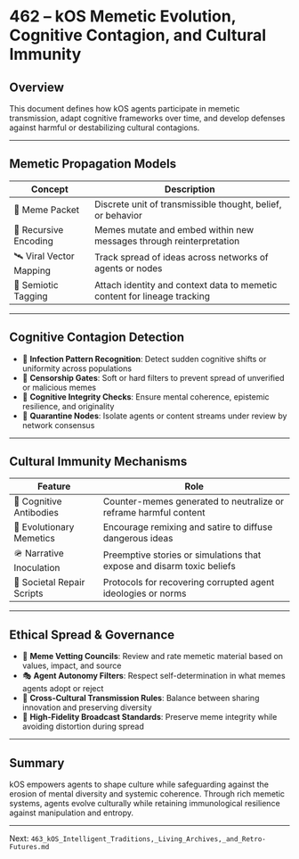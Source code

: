 # 462 – kOS Memetic Evolution, Cognitive Contagion, and Cultural Immunity

## Overview
This document defines how kOS agents participate in memetic transmission, adapt cognitive frameworks over time, and develop defenses against harmful or destabilizing cultural contagions.

---

## Memetic Propagation Models

| Concept | Description |
|---------|-------------|
| 🧠 Meme Packet | Discrete unit of transmissible thought, belief, or behavior |
| 🔁 Recursive Encoding | Memes mutate and embed within new messages through reinterpretation |
| 🛰️ Viral Vector Mapping | Track spread of ideas across networks of agents or nodes |
| 🪪 Semiotic Tagging | Attach identity and context data to memetic content for lineage tracking |

---

## Cognitive Contagion Detection

- 🧬 **Infection Pattern Recognition**: Detect sudden cognitive shifts or uniformity across populations
- 🛑 **Censorship Gates**: Soft or hard filters to prevent spread of unverified or malicious memes
- 🔬 **Cognitive Integrity Checks**: Ensure mental coherence, epistemic resilience, and originality
- 🧯 **Quarantine Nodes**: Isolate agents or content streams under review by network consensus

---

## Cultural Immunity Mechanisms

| Feature | Role |
|---------|------|
| 🦠 Cognitive Antibodies | Counter-memes generated to neutralize or reframe harmful content |
| 🔄 Evolutionary Memetics | Encourage remixing and satire to diffuse dangerous ideas |
| 🪖 Narrative Inoculation | Preemptive stories or simulations that expose and disarm toxic beliefs |
| 🔧 Societal Repair Scripts | Protocols for recovering corrupted agent ideologies or norms |

---

## Ethical Spread & Governance

- 🧰 **Meme Vetting Councils**: Review and rate memetic material based on values, impact, and source
- 🎭 **Agent Autonomy Filters**: Respect self-determination in what memes agents adopt or reject
- 🔄 **Cross-Cultural Transmission Rules**: Balance between sharing innovation and preserving diversity
- 📡 **High-Fidelity Broadcast Standards**: Preserve meme integrity while avoiding distortion during spread

---

## Summary
kOS empowers agents to shape culture while safeguarding against the erosion of mental diversity and systemic coherence. Through rich memetic systems, agents evolve culturally while retaining immunological resilience against manipulation and entropy.

---
Next: `463_kOS_Intelligent_Traditions,_Living_Archives,_and_Retro-Futures.md`

